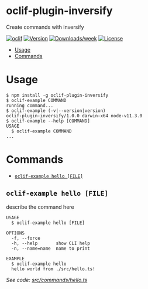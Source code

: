 oclif-plugin-inversify
======================

Create commands with inversify

[![oclif](https://img.shields.io/badge/cli-oclif-brightgreen.svg)](https://oclif.io)
[![Version](https://img.shields.io/npm/v/oclif-plugin-inversify.svg)](https://npmjs.org/package/oclif-plugin-inversify)
[![Downloads/week](https://img.shields.io/npm/dw/oclif-plugin-inversify.svg)](https://npmjs.org/package/oclif-plugin-inversify)
[![License](https://img.shields.io/npm/l/oclif-plugin-inversify.svg)](https://github.com/marvinrabe/oclif-plugin-inversify/blob/master/package.json)

<!-- toc -->
* [Usage](#usage)
* [Commands](#commands)
<!-- tocstop -->
# Usage
<!-- usage -->
```sh-session
$ npm install -g oclif-plugin-inversify
$ oclif-example COMMAND
running command...
$ oclif-example (-v|--version|version)
oclif-plugin-inversify/1.0.0 darwin-x64 node-v11.3.0
$ oclif-example --help [COMMAND]
USAGE
  $ oclif-example COMMAND
...
```
<!-- usagestop -->
# Commands
<!-- commands -->
* [`oclif-example hello [FILE]`](#oclif-example-hello-file)

## `oclif-example hello [FILE]`

describe the command here

```
USAGE
  $ oclif-example hello [FILE]

OPTIONS
  -f, --force
  -h, --help       show CLI help
  -n, --name=name  name to print

EXAMPLE
  $ oclif-example hello
  hello world from ./src/hello.ts!
```

_See code: [src/commands/hello.ts](https://github.com/marvinrabe/oclif-plugin-inversify/blob/v1.0.0/src/commands/hello.ts)_
<!-- commandsstop -->
